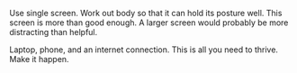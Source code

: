 Use single screen.
Work out body so that it can hold its posture well.
This screen is more than good enough. A larger screen would probably be more distracting than helpful.

Laptop, phone, and an internet connection. This is all you need to thrive. Make it happen.